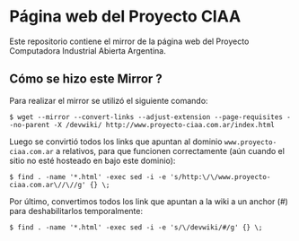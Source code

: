 # Página web del Proyecto CIAA

Este repositorio contiene el mirror de la página web del Proyecto Computadora Industrial Abierta Argentina.

## Cómo se hizo este Mirror ?

Para realizar el mirror se utilizó el siguiente comando:

```
$ wget --mirror --convert-links --adjust-extension --page-requisites --no-parent -X /devwiki/ http://www.proyecto-ciaa.com.ar/index.html
```

Luego se convirtió todos los links que apuntan al dominio `www.proyecto-ciaa.com.ar` a relativos, para que funcionen correctamente (aún cuando el sitio no esté hosteado en bajo este dominio):

```
$ find . -name '*.html' -exec sed -i -e 's/http:\/\/www.proyecto-ciaa.com.ar\//\//g' {} \;
```

Por último, convertimos todos los link que apuntan a la wiki a un anchor (#) para deshabilitarlos temporalmente:

```
$ find . -name '*.html' -exec sed -i -e 's/\/devwiki/#/g' {} \;
```